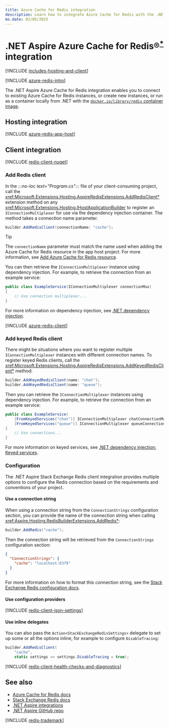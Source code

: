 ```yaml
---
title: Azure Cache for Redis integration
description: Learn how to integrate Azure Cache for Redis with the .NET Aspire stack.
ms.date: 02/05/2025
---
```


# .NET Aspire Azure Cache for Redis&reg;<sup>**[*](#registered)**</sup> integration

<a name="heading"></a>

[!INCLUDE [includes-hosting-and-client](../includes/includes-hosting-and-client.md)]

[!INCLUDE [azure-redis-intro](includes/azure-redis-intro.md)]

The .NET Aspire Azure Cache for Redis integration enables you to connect to existing Azure Cache for Redis instances, or create new instances, or run as a container locally from .NET with the [`docker.io/library/redis` container image](https://hub.docker.com/_/redis/).

## Hosting integration

[!INCLUDE [azure-redis-app-host](includes/azure-redis-app-host.md)]

## Client integration

[!INCLUDE [redis-client-nuget](includes/redis-client-nuget.md)]

### Add Redis client

In the _:::no-loc text="Program.cs":::_ file of your client-consuming project, call the <xref:Microsoft.Extensions.Hosting.AspireRedisExtensions.AddRedisClient*> extension method on any <xref:Microsoft.Extensions.Hosting.IHostApplicationBuilder> to register an `IConnectionMultiplexer` for use via the dependency injection container. The method takes a connection name parameter.

```csharp
builder.AddRedisClient(connectionName: "cache");
```

> [!TIP]
> The `connectionName` parameter must match the name used when adding the Azure Cache for Redis resource in the app host project. For more information, see [Add Azure Cache for Redis resource](#add-azure-cache-for-redis-resource).

You can then retrieve the `IConnectionMultiplexer` instance using dependency injection. For example, to retrieve the connection from an example service:

```csharp
public class ExampleService(IConnectionMultiplexer connectionMux)
{
    // Use connection multiplexer...
}
```

For more information on dependency injection, see [.NET dependency injection](/dotnet/core/extensions/dependency-injection).

[!INCLUDE [azure-redis-client](includes/azure-redis-client.md)]

### Add keyed Redis client

There might be situations where you want to register multiple `IConnectionMultiplexer` instances with different connection names. To register keyed Redis clients, call the <xref:Microsoft.Extensions.Hosting.AspireRedisExtensions.AddKeyedRedisClient*> method:

```csharp
builder.AddKeyedRedisClient(name: "chat");
builder.AddKeyedRedisClient(name: "queue");
```

Then you can retrieve the `IConnectionMultiplexer` instances using dependency injection. For example, to retrieve the connection from an example service:

```csharp
public class ExampleService(
    [FromKeyedServices("chat")] IConnectionMultiplexer chatConnectionMux,
    [FromKeyedServices("queue")] IConnectionMultiplexer queueConnectionMux)
{
    // Use connections...
}
```

For more information on keyed services, see [.NET dependency injection: Keyed services](/dotnet/core/extensions/dependency-injection#keyed-services).

### Configuration

The .NET Aspire Stack Exchange Redis client integration provides multiple options to configure the Redis connection based on the requirements and conventions of your project.

#### Use a connection string

When using a connection string from the `ConnectionStrings` configuration section, you can provide the name of the connection string when calling <xref:Aspire.Hosting.RedisBuilderExtensions.AddRedis*>:

```csharp
builder.AddRedis("cache");
```

Then the connection string will be retrieved from the `ConnectionStrings` configuration section:

```json
{
  "ConnectionStrings": {
    "cache": "localhost:6379"
  }
}
```

For more information on how to format this connection string, see the [Stack Exchange Redis configuration docs](https://stackexchange.github.io/StackExchange.Redis/Configuration.html#basic-configuration-strings).

#### Use configuration providers

[!INCLUDE [redis-client-json-settings](includes/redis-client-json-settings.md)]

#### Use inline delegates

You can also pass the `Action<StackExchangeRedisSettings>` delegate to set up some or all the options inline, for example to configure `DisableTracing`:

```csharp
builder.AddRedisClient(
    "cache",
    static settings => settings.DisableTracing = true);
```

[!INCLUDE [redis-client-health-checks-and-diagnostics](includes/redis-client-health-checks-and-diagnostics.md)]

## See also

- [Azure Cache for Redis docs](/azure/azure-cache-for-redis/)
- [Stack Exchange Redis docs](https://stackexchange.github.io/StackExchange.Redis/)
- [.NET Aspire integrations](../fundamentals/integrations-overview.md)
- [.NET Aspire GitHub repo](https://github.com/dotnet/aspire)

[!INCLUDE [redis-trademark](includes/redis-trademark.md)]
